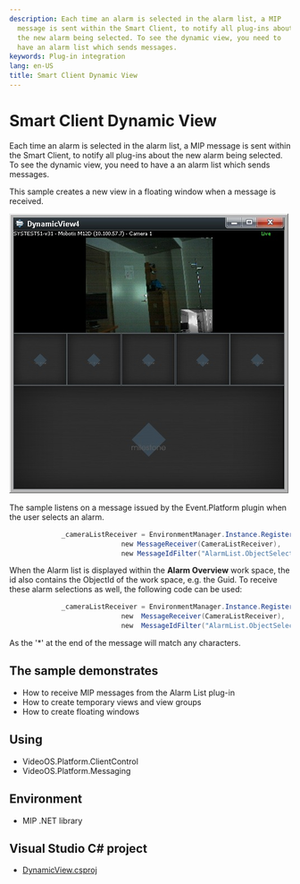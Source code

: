 ```yaml
---
description: Each time an alarm is selected in the alarm list, a MIP
  message is sent within the Smart Client, to notify all plug-ins about
  the new alarm being selected. To see the dynamic view, you need to
  have an alarm list which sends messages.
keywords: Plug-in integration
lang: en-US
title: Smart Client Dynamic View
---
```


# Smart Client Dynamic View

Each time an alarm is selected in the alarm list, a MIP message is sent
within the Smart Client, to notify all plug-ins about the new alarm
being selected. To see the dynamic view, you need to have a an alarm
list which sends messages.

This sample creates a new view in a floating window when a message is
received.

![](DynamicView1.jpg)

The sample listens on a message issued by the Event.Platform plugin when
the user selects an alarm.

~~~cs
             _cameraListReceiver = EnvironmentManager.Instance.RegisterReceiver(
                            new MessageReceiver(CameraListReceiver),
                            new MessageIdFilter("AlarmList.ObjectSelected.Information"));
~~~

When the Alarm list is displayed within the **Alarm Overview** work
space, the id also contains the ObjectId of the work space, e.g. the
Guid. To receive these alarm selections as well, the following code can
be used:

~~~cs
             _cameraListReceiver = EnvironmentManager.Instance.RegisterReceiver(
                            new  MessageReceiver(CameraListReceiver),
                            new  MessageIdFilter("AlarmList.ObjectSelected.Information*"));
~~~

As the \'\*\' at the end of the message will match any characters.

## The sample demonstrates

- How to receive MIP messages from the Alarm List plug-in
- How to create temporary views and view groups
- How to create floating windows

## Using

- VideoOS.Platform.ClientControl
- VideoOS.Platform.Messaging

## Environment

- MIP .NET library

## Visual Studio C\# project

- [DynamicView.csproj](javascript:clone('https://github.com/milestonesys/mipsdk-samples-plugin','src/PluginSamples.sln');)
